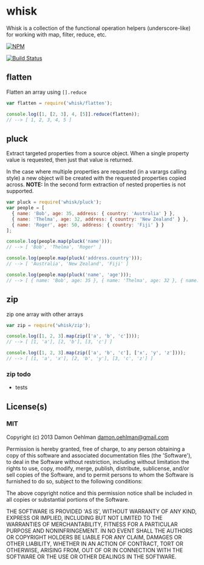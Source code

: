 # whisk

Whisk is a collection of the functional operation helpers (underscore-like)
for working with map, filter, reduce, etc.


[![NPM](https://nodei.co/npm/whisk.png)](https://nodei.co/npm/whisk/)

[![Build Status](https://drone.io/bitbucket.org/DamonOehlman/whisk/status.png)](https://drone.io/bitbucket.org/DamonOehlman/whisk/latest)

## flatten

Flatten an array using `[].reduce`

```js
var flatten = require('whisk/flatten');

console.log([1, [2, 3], 4, [5]].reduce(flatten));
// --> [ 1, 2, 3, 4, 5 ]
```

## pluck

Extract targeted properties from a source object. When a single property
value is requested, then just that value is returned.

In the case where multiple properties are requested (in a varargs calling
style) a new object will be created with the requested properties copied
across.  __NOTE:__ In the second form extraction of nested properties is
not supported.

```js
var pluck = require('whisk/pluck');
var people = [
  { name: 'Bob', age: 35, address: { country: 'Australia' } },
  { name: 'Thelma', age: 32, address: { country: 'New Zealand' } },
  { name: 'Roger', age: 50, address: { country: 'Fiji' } }
];

console.log(people.map(pluck('name')));
// --> [ 'Bob', 'Thelma', 'Roger' ]

console.log(people.map(pluck('address.country')));
// --> [ 'Australia', 'New Zealand', 'Fiji' ]

console.log(people.map(pluck('name', 'age')));
// --> [ { name: 'Bob', age: 35 }, { name: 'Thelma', age: 32 }, { name: 'Roger', age: 50 } ]
```

## zip

zip one array with other arrays

```js
var zip = require('whisk/zip');

console.log([1, 2, 3].map(zip(['a', 'b', 'c'])));
// --> [ [1, 'a'], [2, 'b'], [3, 'c'] ]

console.log([1, 2, 3].map(zip(['a', 'b', 'c'], ['x', 'y', 'z'])));
// --> [ [1, 'a', 'x'], [2, 'b', 'y'], [3, 'c', 'z'] ]
```

### zip todo

- tests

## License(s)

### MIT

Copyright (c) 2013 Damon Oehlman <damon.oehlman@gmail.com>

Permission is hereby granted, free of charge, to any person obtaining
a copy of this software and associated documentation files (the
'Software'), to deal in the Software without restriction, including
without limitation the rights to use, copy, modify, merge, publish,
distribute, sublicense, and/or sell copies of the Software, and to
permit persons to whom the Software is furnished to do so, subject to
the following conditions:

The above copyright notice and this permission notice shall be
included in all copies or substantial portions of the Software.

THE SOFTWARE IS PROVIDED 'AS IS', WITHOUT WARRANTY OF ANY KIND,
EXPRESS OR IMPLIED, INCLUDING BUT NOT LIMITED TO THE WARRANTIES OF
MERCHANTABILITY, FITNESS FOR A PARTICULAR PURPOSE AND NONINFRINGEMENT.
IN NO EVENT SHALL THE AUTHORS OR COPYRIGHT HOLDERS BE LIABLE FOR ANY
CLAIM, DAMAGES OR OTHER LIABILITY, WHETHER IN AN ACTION OF CONTRACT,
TORT OR OTHERWISE, ARISING FROM, OUT OF OR IN CONNECTION WITH THE
SOFTWARE OR THE USE OR OTHER DEALINGS IN THE SOFTWARE.
